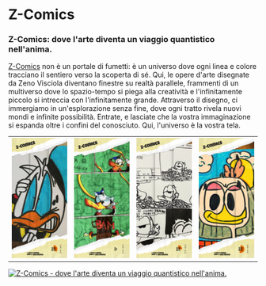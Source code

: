 Z-Comics
=============
### Z-Comics: dove l'arte diventa un viaggio quantistico nell'anima.

 [Z-Comics](https://zcomics.it) non è un portale di fumetti: è un universo dove ogni linea e colore tracciano il sentiero verso la scoperta di sé. Qui, le opere d'arte disegnate da Zeno Visciola diventano finestre su realtà parallele, frammenti di un multiverso dove lo spazio-tempo si piega alla creatività e l'infinitamente piccolo si intreccia con l'infinitamente grande. Attraverso il disegno, ci immergiamo in un'esplorazione senza fine, dove ogni tratto rivela nuovi mondi e infinite possibilità. Entrate, e lasciate che la vostra immaginazione si espanda oltre i confini del conosciuto. Qui, l'universo è la vostra tela.

<table style="border:none">
  <tr style="border: none!important;">
    <td style="border: none!important;"><a href="https://zcomics.it" target="_blank"><img src="screenshots/01-zcomics.jpg" alt="ZComics"></a></td>
    <td style="border: none!important;"><a href="https://zcomics.it" target="_blank"><img src="screenshots/02-zcomics.jpg" alt="ZComics"></a></td>
    <td style="border: none!important;"><a href="https://zcomics.it" target="_blank"><img src="screenshots/03-zcomics.jpg" alt="ZComics"></a></td>
    <td style="border: none!important;"><a href="https://zcomics.it" target="_blank"><img src="screenshots/04-zcomics.jpg" alt="icon"></a></td>
  </tr>
</table>

<a href="https://zcomics.it" target="_blank">![Z-Comics - dove l'arte diventa un viaggio quantistico nell'anima.](screenshots/05-zcomics.jpg)</a>
